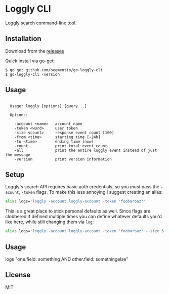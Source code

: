 # Loggly CLI

Loggly search command-line tool.

## Installation

Download from the [releases](https://github.com/Ajnasz/go-loggly-cli/releases)

Quick install via go-get:

```
$ go get github.com/segmentio/go-loggly-cli
$ go-loggly-cli -version
```

## Usage

```

  Usage: loggly [options] [query...]

  Options:

    -account <name>   account name
    -token <word>     user token
    -size <count>     response event count [100]
    -from <time>      starting time [-24h]
    -to <time>        ending time [now]
    -count            print total event count
    -all              print the entire loggly event instead of just the message
    -version          print version information

```

## Setup

Loggly's search API requires basic auth credentials, so you _must_ pass the
`-acount`, `-token` flags. To make this less annoying
I suggest creating an alias:

```sh
alias logs='loggly -account loggly-account -token "foobarbaz"'
```

This is a great place to stick personal defaults as well. Since flags are
clobbered if defined multiple times you can define whatever defaults you'd like
here, while still changing them via `log`:

```sh
alias logs='loggly -account loggly-account -token "foobarbaz" --size 5'
```

## Usage

logs "one.field: something AND other.field: somethingelse"


## License

 MIT

